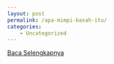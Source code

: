 ```yaml
---
layout: post
permalink: /apa-mimpi-basah-itu/
categories:
    - Uncategorized
---
```


[Baca Selengkapnya](/01)